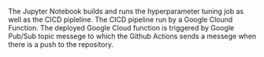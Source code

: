 The Jupyter Notebook builds and runs the hyperparameter tuning job as well as the CICD pipleline. The CICD pipeline run by a Google Clound Function. The deployed Google Cloud function is triggered by Google Pub/Sub topic messege to which the Github Actions sends a messege when there is a push to the repository.
